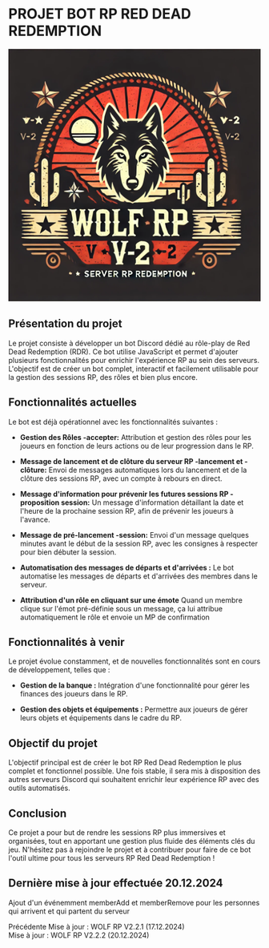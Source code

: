 # **PROJET BOT RP RED DEAD REDEMPTION**

![Image du projet](./assets/logoServeur.png)

## **Présentation du projet**

Le projet consiste à développer un bot Discord dédié au rôle-play de Red Dead Redemption (RDR). Ce bot utilise JavaScript et permet d'ajouter plusieurs fonctionnalités pour enrichir l'expérience RP au sein des serveurs. L'objectif est de créer un bot complet, interactif et facilement utilisable pour la gestion des sessions RP, des rôles et bien plus encore.

## **Fonctionnalités actuelles**

Le bot est déjà opérationnel avec les fonctionnalités suivantes :

- **Gestion des Rôles -accepter:**
  Attribution et gestion des rôles pour les joueurs en fonction de leurs actions ou de leur progression dans le RP.

- **Message de lancement et de clôture du serveur RP -lancement et -clôture:**
  Envoi de messages automatiques lors du lancement et de la clôture des sessions RP, avec un compte à rebours en direct.

- **Message d'information pour prévenir les futures sessions RP -proposition session:**
  Un message d'information détaillant la date et l'heure de la prochaine session RP, afin de prévenir les joueurs à l'avance.

- **Message de pré-lancement -session:**
  Envoi d'un message quelques minutes avant le début de la session RP, avec les consignes à respecter pour bien débuter la session.

- **Automatisation des messages de départs et d'arrivées :**
  Le bot automatise les messages de départs et d'arrivées des membres dans le serveur.

- **Attribution d'un rôle en cliquant sur une émote**
  Quand un membre clique sur l'émot pré-définie sous un message, ça lui attribue automatiquement le rôle et envoie un MP de confirmation

## **Fonctionnalités à venir**

Le projet évolue constamment, et de nouvelles fonctionnalités sont en cours de développement, telles que :

- **Gestion de la banque :**
  Intégration d'une fonctionnalité pour gérer les finances des joueurs dans le RP.

- **Gestion des objets et équipements :**
  Permettre aux joueurs de gérer leurs objets et équipements dans le cadre du RP.

## **Objectif du projet**

L'objectif principal est de créer le bot RP Red Dead Redemption le plus complet et fonctionnel possible. Une fois stable, il sera mis à disposition des autres serveurs Discord qui souhaitent enrichir leur expérience RP avec des outils automatisés.

## **Conclusion**

Ce projet a pour but de rendre les sessions RP plus immersives et organisées, tout en apportant une gestion plus fluide des éléments clés du jeu. N'hésitez pas à rejoindre le projet et à contribuer pour faire de ce bot l'outil ultime pour tous les serveurs RP Red Dead Redemption !

## **Dernière mise à jour effectuée 20.12.2024**

Ajout d'un événemment memberAdd et memberRemove pour les personnes qui arrivent et qui partent du serveur

Précédente Mise à jour : WOLF RP V2.2.1 (17.12.2024)  
Mise à jour : WOLF RP V2.2.2 (20.12.2024)
